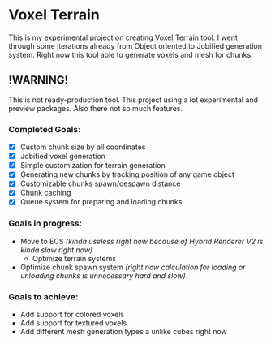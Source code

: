 ﻿# Voxel Terrain
This is my experimental project on creating Voxel Terrain tool. 
I went through some iterations already from Object oriented to Jobified generation system.
Right now this tool able to generate voxels and mesh for chunks. 

## !WARNING!
This is not ready-production tool. This project using a lot experimental and preview packages.
Also there not so much features.

### Completed Goals:
- [X] Custom chunk size by all coordinates 
- [X] Jobified voxel generation
- [X] Simple customization for terrain generation
- [X] Generating new chunks by tracking position of any game object
- [X] Customizable chunks spawn/despawn distance
- [X] Chunk caching
- [X] Queue system for preparing and loading chunks

### Goals in progress:
* Move to ECS *(kinda useless right now because of Hybrid Renderer V2 is kinda slow right now)*
  * Optimize terrain systems
* Optimize chunk spawn system *(right now calculation for loading or unloading chunks is unnecessary hard and slow)*
### Goals to achieve:
* Add support for colored voxels 
* Add support for textured voxels
* Add different mesh generation types a unlike cubes right now


